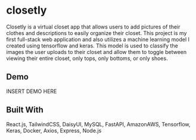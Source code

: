 # closetly

Closetly is a virtual closet app that allows users to add pictures of their clothes and descriptions to easily organize their closet. This project is
my first full-stack web application and also utilizes a machine learning model I created using tensorflow and keras. This model is used to classify the images the user uploads to their closet and allow them to toggle between viewing their entire closet, only tops, only bottoms, or only shoes. 

## Demo

INSERT DEMO HERE


## Built With
React.js, TailwindCSS, DaisyUI, MySQL, FastAPI, AmazonAWS, Tensorflow, Keras, Docker, Axios, Express, Node.js

